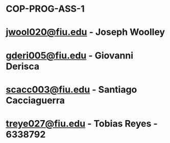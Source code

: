 # COP-PROG-ASS-1
# jwool020@fiu.edu - Joseph Woolley
# gderi005@fiu.edu - Giovanni Derisca
# scacc003@fiu.edu - Santiago Cacciaguerra
# treye027@fiu.edu - Tobias Reyes - 6338792

